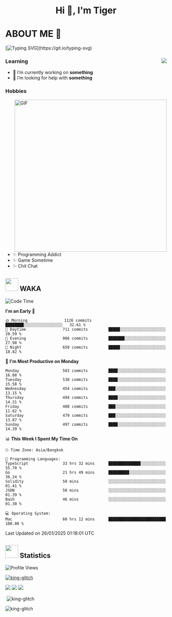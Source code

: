 <h1 align="center">Hi 👋, I'm Tiger</h1>




# ABOUT ME 💬

[![Typing SVG](https://readme-typing-svg.herokuapp.com?color=22F771&vCenter=true&lines=A+perssionate+developer+from+nowhere.)](https://git.io/typing-svg)

<div>
 <img align="right" src="https://spotify-github-profile.vercel.app/api/view?uid=12129734423&cover_image=false&theme=default&bar_color=22d016&bar_color_cover=true" />
 <h3>Learning</h3>
 
 <ul>
  <li>🔭 I’m currently working on <b>something</b></li>
  <li>🤝 I’m looking for help with <b>something</b></li>
 </ul>
 
</div>
<div>
 <h3>Hobbies</h3>
 <img align="right" height="475px"  alt="GIF" src="https://i.pinimg.com/originals/1f/b7/db/1fb7dbee557e5ed509f7517da8a84d58.gif" />
 <ul>
  <li>✨ Programming Addict</li>
  <li>✨ Game Sometime</li>
  <li>✨ Chit Chat</li>
 </ul>
 
</div>



## <img height="40" src="https://raw.githubusercontent.com/innng/innng/master/assets/kyubey.gif"/> WAKA

<!--START_SECTION:waka-->
![Code Time](http://img.shields.io/badge/Code%20Time-3%2C199%20hrs%2056%20mins-blue)

**I'm an Early 🐤** 

```text
🌞 Morning                1126 commits        ████████░░░░░░░░░░░░░░░░░   32.61 % 
🌆 Daytime                711 commits         █████░░░░░░░░░░░░░░░░░░░░   20.59 % 
🌃 Evening                966 commits         ███████░░░░░░░░░░░░░░░░░░   27.98 % 
🌙 Night                  650 commits         █████░░░░░░░░░░░░░░░░░░░░   18.82 % 
```
📅 **I'm Most Productive on Monday** 

```text
Monday                   583 commits         ████░░░░░░░░░░░░░░░░░░░░░   16.88 % 
Tuesday                  538 commits         ████░░░░░░░░░░░░░░░░░░░░░   15.58 % 
Wednesday                454 commits         ███░░░░░░░░░░░░░░░░░░░░░░   13.15 % 
Thursday                 494 commits         ████░░░░░░░░░░░░░░░░░░░░░   14.31 % 
Friday                   408 commits         ███░░░░░░░░░░░░░░░░░░░░░░   11.82 % 
Saturday                 479 commits         ███░░░░░░░░░░░░░░░░░░░░░░   13.87 % 
Sunday                   497 commits         ████░░░░░░░░░░░░░░░░░░░░░   14.39 % 
```


📊 **This Week I Spent My Time On** 

```text
🕑︎ Time Zone: Asia/Bangkok

💬 Programming Languages: 
TypeScript               33 hrs 32 mins      ██████████████░░░░░░░░░░░   55.70 % 
Go                       21 hrs 49 mins      █████████░░░░░░░░░░░░░░░░   36.24 % 
Solidity                 50 mins             ░░░░░░░░░░░░░░░░░░░░░░░░░   01.41 % 
JSON                     50 mins             ░░░░░░░░░░░░░░░░░░░░░░░░░   01.39 % 
Bash                     46 mins             ░░░░░░░░░░░░░░░░░░░░░░░░░   01.30 % 

💻 Operating System: 
Mac                      60 hrs 12 mins      █████████████████████████   100.00 % 
```


 Last Updated on 26/01/2025 01:18:01 UTC
<!--END_SECTION:waka-->
## <img height="40" src="https://raw.githubusercontent.com/innng/innng/master/assets/kyubey.gif"/> Statistics
![Profile Views](https://komarev.com/ghpvc/?username=king-glitch)  

<p align="left"> 
 <a href="https://github.com/ryo-ma/github-profile-trophy">
  <img src="https://github-profile-trophy.vercel.app/?username=king-glitch&theme=dracula" alt="king-glitch" />
 </a> </p>

![](https://github-profile-summary-cards.vercel.app/api/cards/profile-details?username=king-glitch&theme=dracula)
![](https://github-profile-summary-cards.vercel.app/api/cards/stats?username=king-glitch&theme=dracula) 
![](https://github-profile-summary-cards.vercel.app/api/cards/productive-time?username=king-glitch&theme=dracula)


<p>&nbsp;<img align="center" src="https://github-readme-stats.vercel.app/api?username=king-glitch&theme=dracula" alt="king-glitch" /></p>

<p><img align="center" src="https://github-readme-streak-stats.herokuapp.com/?user=king-glitch&theme=dracula" alt="king-glitch" /></p>
